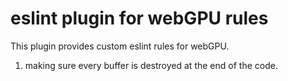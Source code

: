 
# eslint plugin for webGPU rules

This plugin provides custom eslint rules for webGPU.

1. making sure every buffer is destroyed at the end of the code.